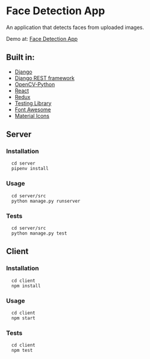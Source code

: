 # Face Detection App

An application that detects faces from uploaded images.

Demo at: [Face Detection App](https://emerengg.github.io/face-detection-app/)


## Built in:

- [Django](https://www.djangoproject.com)
- [Django REST framework](https://www.django-rest-framework.org/)
- [OpenCV-Python](https://pypi.org/project/opencv-python/)
- [React](http://facebook.github.io/react)
- [Redux](https://redux.js.org/)
- [Testing Library](https://testing-library.com/)
- [Font Awesome](https://fontawesome.com/)
- [Material Icons](https://material.io/)


## Server

### Installation
  ```
    cd server
    pipenv install
  ```

### Usage
  ```
    cd server/src
    python manage.py runserver
  ```

### Tests
  ```
    cd server/src
    python manage.py test
  ```


## Client

### Installation
  ```
    cd client
    npm install
  ```

### Usage
  ```
    cd client
    npm start
  ```

### Tests
  ```
    cd client
    npm test
  ```
